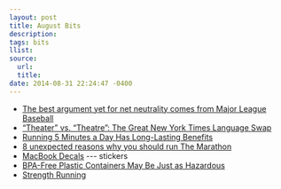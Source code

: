 ```yaml
---
layout: post
title: August Bits
description:
tags: bits
llist:
source:
  url:
  title:
date: 2014-08-31 22:24:47 -0400
---
```

* [The best argument yet for net neutrality comes from Major League Baseball][bam]
* [“Theater” vs. “Theatre”: The Great New York Times Language Swap][theater]
* [Running 5 Minutes a Day Has Long-Lasting Benefits][run5]
* [8 unexpected reasons why you should run The Marathon][the8]
* [MacBook Decals][stickers] --- stickers
* [BPA-Free Plastic Containers May Be Just as Hazardous][bpaFree]
* [Strength Running][sr]


[bam]: http://qz.com/241250/the-best-argument-yet-for-net-neutrality-comes-from-major-league-baseball/
[theater]: http://meta.bitfilter.net/theater-vs-theatre-the-great-new-york-times-language-swap/
[run5]: http://well.blogs.nytimes.com/2014/07/30/running-just-5-minutes-a-day-has-long-lasting-benefits/
[the8]: https://medium.com/@KindCraig/f-ck-that-sh-t-46b758cd74a6
[stickers]: http://thedecalguru.com/macbook-decals/
[bpaFree]: http://www.scientificamerican.com/article/bpa-free-plastic-containers-may-be-just-as-hazardous/
[sr]: http://strengthrunning.com/ "Get Stronger, Stay Healthy and Race Faster"
